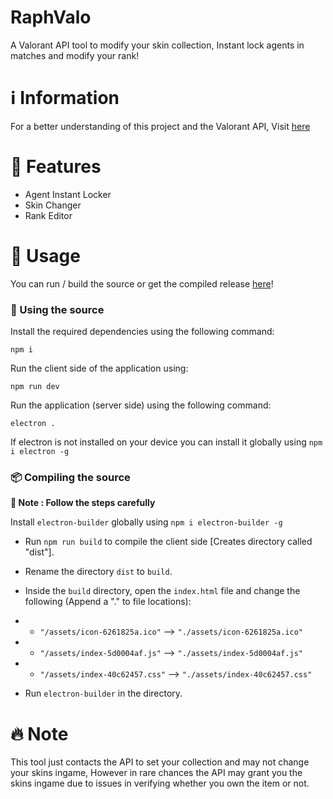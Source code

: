 # RaphValo
A Valorant API tool to modify your skin collection, Instant lock agents in matches and modify your rank!

# ℹ️ Information
For a better understanding of this project and the Valorant API, Visit [here](https://valapidocs.techchrism.me/)

# 🌟 Features
* Agent Instant Locker
* Skin Changer
* Rank Editor

# 🔧 Usage
You can run / build the source or get the compiled release [here](https://github.com/raph-exe/RaphValo/releases)!

### 📝 Using the source
Install the required dependencies using the following command:
```
npm i
```

Run the client side of the application using:
```
npm run dev
```

Run the application (server side) using the following command:
```
electron .
```
If electron is not installed on your device you can install it globally using `npm i electron -g`

### 📦 Compiling the source
**🚧 Note : Follow the steps carefully**

Install `electron-builder` globally using `npm i electron-builder -g`

* Run `npm run build` to compile the client side [Creates directory called "dist"].

* Rename the directory `dist` to `build`.

* Inside the `build` directory, open the `index.html` file and change the following (Append a "." to file locations):
* * `"/assets/icon-6261825a.ico"` --> `"./assets/icon-6261825a.ico"`
* * `"/assets/index-5d0004af.js"` --> `"./assets/index-5d0004af.js"`
* * `"/assets/index-40c62457.css"` --> `"./assets/index-40c62457.css"`

* Run `electron-builder` in the directory.

# 🔥 Note
This tool just contacts the API to set your collection and may not change your skins ingame, However in rare chances the API may grant you the skins ingame due to issues in verifying whether you own the item or not.
